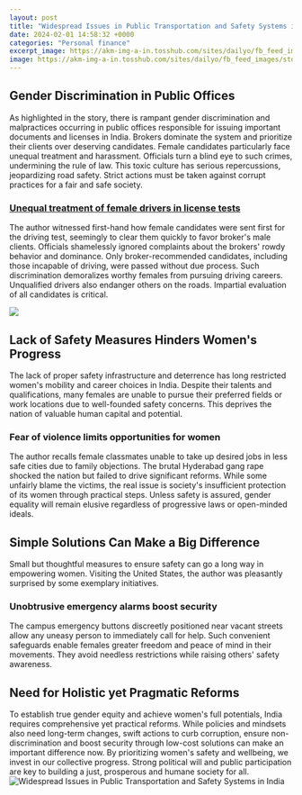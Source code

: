 ```yaml
---
layout: post
title: "Widespread Issues in Public Transportation and Safety Systems in India"
date: 2024-02-01 14:58:32 +0000
categories: "Personal finance"
excerpt_image: https://akm-img-a-in.tosshub.com/sites/dailyo/fb_feed_images/story_image/201607/traffic-fb_070616082844.jpg
image: https://akm-img-a-in.tosshub.com/sites/dailyo/fb_feed_images/story_image/201607/traffic-fb_070616082844.jpg
---
```


## Gender Discrimination in Public Offices
As highlighted in the story, there is rampant gender discrimination and malpractices occurring in public offices responsible for issuing important documents and licenses in India. Brokers dominate the system and prioritize their clients over deserving candidates. Female candidates particularly face unequal treatment and harassment. Officials turn a blind eye to such crimes, undermining the rule of law. This toxic culture has serious repercussions, jeopardizing road safety. Strict actions must be taken against corrupt practices for a fair and safe society.
### [Unequal treatment of female drivers in license tests](https://store.fi.io.vn/collection/achenbach) 
The author witnessed first-hand how female candidates were sent first for the driving test, seemingly to clear them quickly to favor broker's male clients. Officials shamelessly ignored complaints about the brokers' rowdy behavior and dominance. Only broker-recommended candidates, including those incapable of driving, were passed without due process. Such discrimination demoralizes worthy females from pursuing driving careers. Unqualified drivers also endanger others on the roads. Impartial evaluation of all candidates is critical.

![](https://media.pri.org/s3fs-public/styles/open_graph/public/delhi_bus_rapid_transit.jpg?itok=laDlTEPd)
## Lack of Safety Measures Hinders Women's Progress
The lack of proper safety infrastructure and deterrence has long restricted women's mobility and career choices in India. Despite their talents and qualifications, many females are unable to pursue their preferred fields or work locations due to well-founded safety concerns. This deprives the nation of valuable human capital and potential. 
### **Fear of violence limits opportunities for women**
The author recalls female classmates unable to take up desired jobs in less safe cities due to family objections. The brutal Hyderabad gang rape shocked the nation but failed to drive significant reforms. While some unfairly blame the victims, the real issue is society's insufficient protection of its women through practical steps. Unless safety is assured, gender equality will remain elusive regardless of progressive laws or open-minded ideals.
## Simple Solutions Can Make a Big Difference
Small but thoughtful measures to ensure safety can go a long way in empowering women. Visiting the United States, the author was pleasantly surprised by some exemplary initiatives.
### **Unobtrusive emergency alarms boost security** 
The campus emergency buttons discreetly positioned near vacant streets allow any uneasy person to immediately call for help. Such convenient safeguards enable females greater freedom and peace of mind in their movements. They avoid needless restrictions while raising others' safety awareness. 
## Need for Holistic yet Pragmatic Reforms  
To establish true gender equity and achieve women's full potentials, India requires comprehensive yet practical reforms. While policies and mindsets also need long-term changes, swift actions to curb corruption, ensure non-discrimination and boost security through low-cost solutions can make an important difference now. By prioritizing women's safety and wellbeing, we invest in our collective progress. Strong political will and public participation are key to building a just, prosperous and humane society for all.
![Widespread Issues in Public Transportation and Safety Systems in India](https://akm-img-a-in.tosshub.com/sites/dailyo/fb_feed_images/story_image/201607/traffic-fb_070616082844.jpg)